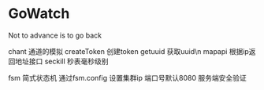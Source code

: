 # GoWatch
Not to advance is to go back

chant   通道的模拟
createToken    创建token
getuuid     获取uuid\n
mapapi      根据ip返回地址接口
seckill     秒表毫秒级别

fsm  简式状态机   通过fsm.config 设置集群ip    端口号默认8080  服务端安全验证
